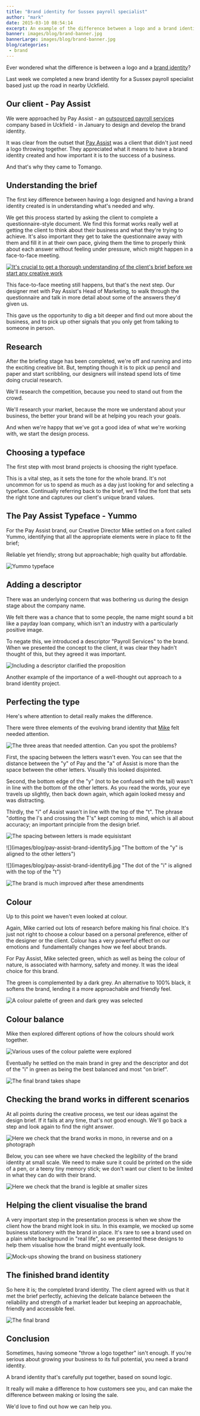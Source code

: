 ```yaml
---
title: "Brand identity for Sussex payroll specialist"
author: "mark"
date: 2015-03-10 08:54:14
excerpt: An example of the difference between a logo and a brand identity, and why you need the latter.
banner: images/blog/brand-banner.jpg
bannerLarge: images/blog/brand-banner.jpg
blog/categories: 
 - brand
---
```


Ever wondered what the difference is between a logo and a [brand identity](http://www.tomango.co.uk/creates/brand/)?

Last week we completed a new brand identity for a Sussex payroll specialist based just up the road in nearby Uckfield.

## Our client - Pay Assist

We were approached by Pay Assist - an [outsourced payroll services](http://www.pay-assist.co.uk/payroll-services/) company based in Uckfield - in January to design and develop the brand identity.

It was clear from the outset that [Pay Assist](http://www.tomango.co.uk/created/pay-assist/) was a client that didn't just need a logo throwing together. They appreciated what it means to have a brand identity created and how important it is to the success of a business.

And that's why they came to Tomango.

## Understanding the brief

The first key difference between having a logo designed and having a brand identity created is in understanding what's needed and why.

We get this process started by asking the client to complete a questionnaire-style document. We find this format works really well at getting the client to think about their business and what they're trying to achieve. It's also important they get to take the questionnaire away with them and fill it in at their own pace, giving them the time to properly think about each answer without feeling under pressure, which might happen in a face-to-face meeting.

[![](images/blog/mike-researching.jpg "It's crucial to get a thorough understanding of the client's brief before we start any creative work")](images/blog/mike-researching.jpg)

This face-to-face meeting still happens, but that's the next step. Our designer met with Pay Assist's Head of Marketing, to walk through the questionnaire and talk in more detail about some of the answers they'd given us.

This gave us the opportunity to dig a bit deeper and find out more about the business, and to pick up other signals that you only get from talking to someone in person.

## Research

After the briefing stage has been completed, we're off and running and into the exciting creative bit. But, tempting though it is to pick up pencil and paper and start scribbling, our designers will instead spend lots of time doing crucial research.

We'll research the competition, because you need to stand out from the crowd.

We'll research your market, because the more we understand about your business, the better your brand will be at helping you reach your goals.

And when we're happy that we've got a good idea of what we're working with, we start the design process.

## Choosing a typeface

The first step with most brand projects is choosing the right typeface.

This is a vital step, as it sets the tone for the whole brand. It's not uncommon for us to spend as much as a day just looking for and selecting a typeface. Continually referring back to the brief, we'll find the font that sets the right tone and captures our client's unique brand values.

## The Pay Assist Typeface - Yummo

For the Pay Assist brand, our Creative Director Mike settled on a font called Yummo, identifying that all the appropriate elements were in place to fit the brief;

Reliable yet friendly; strong but approachable; high quality but affordable.

![](images/blog/pay-assist-brand-identity1.jpg "Yummo typeface")

## Adding a descriptor

There was an underlying concern that was bothering us during the design stage about the company name.

We felt there was a chance that to some people, the name might sound a bit like a payday loan company, which isn't an industry with a particularly positive image.

To negate this, we introduced a descriptor "Payroll Services" to the brand. When we presented the concept to the client, it was clear they hadn't thought of this, but they agreed it was important.

![](images/blog/pay-assist-brand-identity2.jpg "Including a descriptor clarified the proposition")

Another example of the importance of a well-thought out approach to a brand identity project.

## Perfecting the type

Here's where attention to detail really makes the difference.

There were three elements of the evolving brand identity that [Mike](http://www.tomango.co.uk/is/mike-vine/) felt needed attention.

![](images/blog/pay-assist-brand-identity3.jpg "The three areas that needed attention. Can you spot the problems?")

First, the spacing between the letters wasn't even. You can see that the distance between the "y" of Pay and the "a" of Assist is more than the space between the other letters. Visually this looked disjointed.

Second, the bottom edge of the "y" (not to be confused with the tail) wasn't in line with the bottom of the other letters. As you read the words, your eye travels up slightly, then back down again, which again looked messy and was distracting.

Thirdly, the "i" of Assist wasn't in line with the top of the "t". The phrase "dotting the I's and crossing the T's" kept coming to mind, which is all about accuracy; an important principle from the design brief.

![](images/blog/pay-assist-brand-identity4.jpg "The spacing between letters is made equisistant")

![](images/blog/pay-assist-brand-identity5.jpg "The bottom of the "y" is aligned to the other letters")

![](images/blog/pay-assist-brand-identity6.jpg "The dot of the "i" is aligned with the top of the "t")

![](images/blog/pay-assist-brand-identity8.jpg "The brand is much improved after these amendments")

## Colour

Up to this point we haven't even looked at colour.

Again, Mike carried out lots of research before making his final choice. It's just not right to choose a colour based on a personal preference, either of the designer or the client. Colour has a very powerful effect on our emotions and  fundamentally changes how we feel about brands.

For Pay Assist, Mike selected green, which as well as being the colour of nature, is associated with harmony, safety and money. It was the ideal choice for this brand.

The green is complemented by a dark grey. An alternative to 100% black, it softens the brand, lending it a more approachable and friendly feel.

![](images/blog/pay-assist-brand-identity9.jpg "A colour palette of green and dark grey was selected")

## Colour balance

Mike then explored different options of how the colours should work together.

![](images/blog/pay-assist-brand-identity101.jpg "Various uses of the colour palette were explored")

Eventually he settled on the main brand in grey and the descriptor and dot of the "i" in green as being the best balanced and most "on brief".

![](images/blog/pay-assist-brand-identity11.jpg "The final brand takes shape")

## Checking the brand works in different scenarios

At all points during the creative process, we test our ideas against the design brief. If it fails at any time, that's not good enough. We'll go back a step and look again to find the right answer.

![](images/blog/pay-assist-brand-identity12.jpg "Here we check that the brand works in mono, in reverse and on a photograph")

Below, you can see where we have checked the legibility of the brand identity at small scale. We need to make sure it could be printed on the side of a pen, or a teeny tiny memory stick; we don't want our client to be limited in what they can do with their brand.

![](images/blog/pay-assist-brand-identity13.jpg "Here we check that the brand is legible at smaller sizes")

## Helping the client visualise the brand

A very important step in the presentation process is when we show the client how the brand might look in situ. In this example, we mocked up some business stationery with the brand in place. It's rare to see a brand used on a plain white background in "real life", so we presented these designs to help them visualise how the brand might eventually look.

![](images/blog/pay-assist-brand-identity14.jpg "Mock-ups showing the brand on business stationery")

## The finished brand identity

So here it is; the completed brand identity. The client agreed with us that it met the brief perfectly, achieving the delicate balance between the reliability and strength of a market leader but keeping an approachable, friendly and accessible feel.

![](images/blog/pay-assist-brand-identity11.jpg "The final brand")

## Conclusion

Sometimes, having someone "throw a logo together" isn't enough. If you're serious about growing your business to its full potential, you need a brand identity.

A brand identity that's carefully put together, based on sound logic.

It really will make a difference to how customers see you, and can make the difference between making or losing the sale.

We'd love to find out how we can help you.


